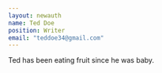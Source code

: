 ```yaml
---
layout: newauth
name: Ted Doe
position: Writer
email: "teddoe34@gmail.com"
---
```

Ted has been eating fruit since he was baby.